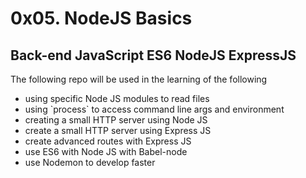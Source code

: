 <h1>0x05. NodeJS Basics</h1>
<h2>Back-end JavaScript ES6 NodeJS ExpressJS</h2>
<p>The following repo will be used in the learning of the following</p>
<ul>
  <li>using specific Node JS modules to read files</li>
  <li>using `process` to access command line args and environment</li>
  <li>creating a small HTTP server using Node JS</li>
  <li>create a small HTTP server using Express JS</li>
  <li>create advanced routes with Express JS</li>
  <li>use ES6 with Node JS with Babel-node</li>
  <li>use Nodemon to develop faster</li>
</ul>
